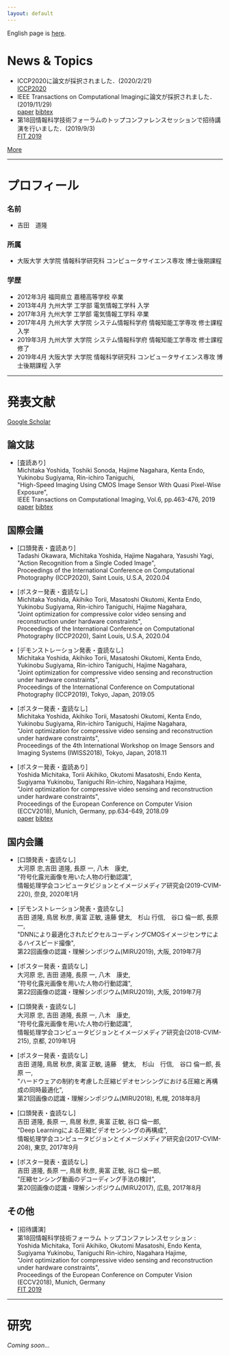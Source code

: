 ```yaml
---
layout: default
---
```



English page is [here](./index_en.html).



# News & Topics

- ICCP2020に論文が採択されました．(2020/2/21)  
[ICCP2020](https://iccp2020.engr.wustl.edu/)
- IEEE Transactions on Computational Imagingに論文が採択されました．(2019/11/29)  
[paper](https://ieeexplore.ieee.org/document/8918110) [bibtex](/bib/tci2019.bib)
- 第18回情報科学技術フォーラムのトップコンファレンスセッションで招待講演を行いました．(2019/9/3)  
[FIT 2019](https://www.ipsj.or.jp/event/fit/fit2019/FIT2019program_web/data/html/event/eventTCS3.html)

[More](./news)

---

# プロフィール
### 名前
- 吉田　道隆

### 所属
- 大阪大学 大学院 情報科学研究科 コンピュータサイエンス専攻 博士後期課程

### 学歴
- 2012年3月 福岡県立 嘉穂高等学校 卒業
- 2013年4月 九州大学 工学部 電気情報工学科 入学
- 2017年3月 九州大学 工学部 電気情報工学科 卒業
- 2017年4月 九州大学 大学院 システム情報科学府 情報知能工学専攻 修士課程 入学
- 2019年3月 九州大学 大学院 システム情報科学府 情報知能工学専攻 修士課程 修了
- 2019年4月 大阪大学 大学院 情報科学研究科 コンピュータサイエンス専攻 博士後期課程 入学

---

# 発表文献
[Google Scholar](https://scholar.google.com/citations?user=4YBUtSEAAAAJ)
## 論文誌
- [査読あり]  
Michitaka Yoshida, Toshiki Sonoda, Hajime Nagahara, Kenta Endo, Yukinobu Sugiyama, Rin-ichiro Taniguchi,  
"High-Speed Imaging Using CMOS Image Sensor With Quasi Pixel-Wise Exposure",  
IEEE Transactions on Computational Imaging, Vol.6, pp.463-476, 2019  
[paper](https://ieeexplore.ieee.org/document/8918110) [bibtex](/bib/tci2019.bib)

## 国際会議
- [口頭発表・査読あり]  
Tadashi Okawara, Michitaka Yoshida, Hajime Nagahara, Yasushi Yagi,  
"Action Recognition from a Single Coded Image",  
Proceedings of the International Conference on Computational Photography (ICCP2020), Saint Louis, U.S.A, 2020.04

- [ポスター発表・査読なし]  
Michitaka Yoshida, Akihiko Torii, Masatoshi Okutomi, Kenta Endo, Yukinobu Sugiyama, Rin-ichiro Taniguchi, Hajime Nagahara,  
"Joint optimization for compressive color video sensing and reconstruction under hardware constraints",  
Proceedings of the International Conference on Computational Photography (ICCP2020), Saint Louis, U.S.A, 2020.04

- [デモンストレーション発表・査読なし]  
Michitaka Yoshida, Akihiko Torii, Masatoshi Okutomi, Kenta Endo, Yukinobu Sugiyama, Rin-ichiro Taniguchi, Hajime Nagahara,  
"Joint optimization for compressive video sensing and reconstruction under hardware constraints",  
Proceedings of the International Conference on Computational Photography (ICCP2019), Tokyo, Japan, 2019.05

- [ポスター発表・査読なし]  
Michitaka Yoshida, Akihiko Torii, Masatoshi Okutomi, Kenta Endo, Yukinobu Sugiyama, Rin-ichiro Taniguchi, Hajime Nagahara,  
"Joint optimization for compressive video sensing and reconstruction under hardware constraints",  
Proceedings of the 4th International Workshop on Image Sensors and Imaging Systems (IWISS2018), Tokyo, Japan, 2018.11

- [ポスター発表・査読あり]  
Yoshida Michitaka, Torii Akihiko, Okutomi Masatoshi, Endo Kenta, Sugiyama Yukinobu, Taniguchi Rin-ichiro, Nagahara Hajime,  
"Joint optimization for compressive video sensing and reconstruction under hardware constraints",  
Proceedings of the European Conference on Computer Vision (ECCV2018), Munich, Germany, pp.634-649, 2018.09  
[paper](http://openaccess.thecvf.com/content_ECCV_2018/papers/Michitaka_Yoshida_Joint_optimization_for_ECCV_2018_paper.pdf) [bibtex](/bib/eccv2018.bib)

## 国内会議
- [口頭発表・査読なし]  
大河原 忠,吉田 道隆, 長原 一, 八木　康史,  
"符号化露光画像を用いた人物の行動認識",  
情報処理学会コンピュータビジョンとイメージメディア研究会(2019-CVIM-220), 奈良, 2020年1月

- [デモンストレーション発表・査読なし]  
吉田 道隆, 鳥居 秋彦, 奥富 正敏, 遠藤 健太,　杉山 行信,　谷口 倫一郎, 長原 一,  
"DNNにより最適化されたピクセルコーディングCMOSイメージセンサによるハイスピード撮像",  
第22回画像の認識・理解シンポジウム(MIRU2019), 大阪, 2019年7月

- [ポスター発表・査読なし]  
大河原 忠, 吉田 道隆, 長原 一, 八木　康史,  
"符号化露光画像を用いた人物の行動認識",  
第22回画像の認識・理解シンポジウム(MIRU2019), 大阪, 2019年7月

- [口頭発表・査読なし]  
大河原 忠, 吉田 道隆, 長原 一, 八木　康史,  
"符号化露光画像を用いた人物の行動認識",  
情報処理学会コンピュータビジョンとイメージメディア研究会(2018-CVIM-215), 京都, 2019年1月

- [ポスター発表・査読なし]  
吉田 道隆, 鳥居 秋彦, 奥富 正敏, 遠藤　健太,　杉山　行信,　谷口 倫一郎, 長原 一,  
"ハードウェアの制約を考慮した圧縮ビデオセンシングにおける圧縮と再構成の同時最適化",  
第21回画像の認識・理解シンポジウム(MIRU2018), 札幌, 2018年8月

- [口頭発表・査読なし]  
吉田 道隆, 長原 一, 鳥居 秋彦, 奥富 正敏, 谷口 倫一郎,  
"Deep Learningによる圧縮ビデオセンシングの再構成",  
情報処理学会コンピュータビジョンとイメージメディア研究会(2017-CVIM-208), 東京, 2017年9月

- [ポスター発表・査読なし]  
吉田 道隆, 長原 一, 鳥居 秋彦, 奥富 正敏, 谷口 倫一郎,  
"圧縮センシング動画のデコーディング手法の検討",  
第20回画像の認識・理解シンポジウム(MIRU2017), 広島, 2017年8月


## その他
- [招待講演]  
第18回情報科学技術フォーラム トップコンファレンスセッション :  
Yoshida Michitaka, Torii Akihiko, Okutomi Masatoshi, Endo Kenta, Sugiyama Yukinobu, Taniguchi Rin-ichiro, Nagahara Hajime,  
"Joint optimization for compressive video sensing and reconstruction under hardware constraints",  
Proceedings of the European Conference on Computer Vision (ECCV2018), Munich, Germany  
[FIT 2019](https://www.ipsj.or.jp/event/fit/fit2019/FIT2019program_web/data/html/event/eventTCS3.html)

---

# 研究
*Coming soon...*
